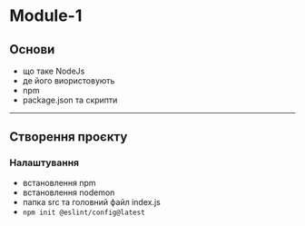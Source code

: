 # Module-1

## Основи

- що таке NodeJs
- де його виористовують
- npm
- package.json та скрипти

---

## Створення проєкту

### Налаштування

- встановлення npm
- встановлення nodemon
- папка src та головний файл index.js
- `npm init @eslint/config@latest`
